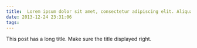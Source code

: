 ```yaml
---
title:  Lorem ipsum dolor sit amet, consectetur adipiscing elit. Aliquam justo turpis, tincidunt ac convallis id.
date: 2013-12-24 23:31:06
tags:
---
```


This post has a long title. Make sure the title displayed right.